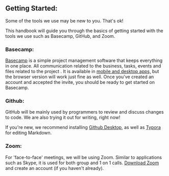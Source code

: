 ## Getting Started:

Some of the tools we use may be new to you. That's ok! 

This handbook will guide you through the basics of getting started with the tools we use such as Basecamp, GitHub, and Zoom.

### Basecamp:

[Basecamp](https://basecamp.com/welcome-back_) is a simple project management software that keeps everything in one place. All communication related to the business, tasks, events and files related to the project  . It is available in [mobile and desktop apps,](https://basecamp.com/via) but the browser version will work just fine as well.  Once you've created an account and accepted the invite, you should be ready to get started on Basecamp.


### Github:

GitHub will be mainly used by programmers to review and discuss changes to code. We are also trying it out for writing, right now!  

If you're new, we recommend installing [Github Desktop](https://desktop.github.com/), as well as [Typora](https://typora.io/) for editing Markdown.

### Zoom:

For 'face-to-face' meetings, we will be using Zoom. Similar to applications such as Skype, it is used for both group and 1 on 1 calls. 
[Download Zoom](https://zoom.us/support/download) and create an account (if you haven't already). 